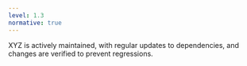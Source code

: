 ```yaml
---
level: 1.3
normative: true
---
```


XYZ is actively maintained, with regular updates to dependencies, and changes are verified to prevent regressions.
